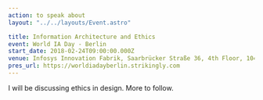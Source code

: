 ```yaml
---
action: to speak about
layout: "../../layouts/Event.astro"

title: Information Architecture and Ethics
event: World IA Day - Berlin
start_date: 2018-02-24T09:00:00.000Z
venue: Infosys Innovation Fabrik, Saarbrücker Straße 36, 4th Floor, 10405 Berlin, Germany
pres_url: https://worldiadayberlin.strikingly.com
---
```


I will be discussing ethics in design. More to follow.
